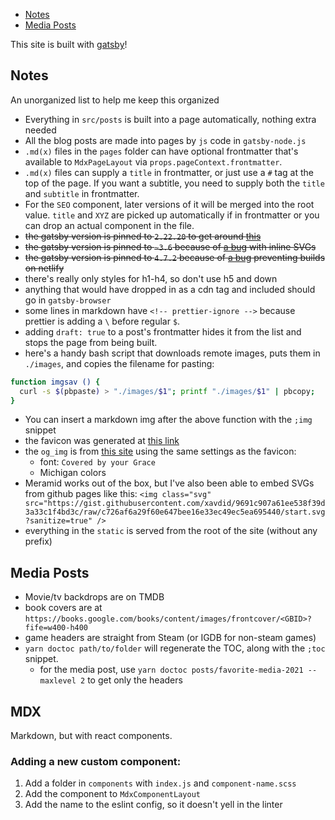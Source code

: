 - [Notes](#notes)
- [Media Posts](#media-posts)

This site is built with [gatsby](https://www.gatsbyjs.org/)!

## Notes

An unorganized list to help me keep this organized

- Everything in `src/posts` is built into a page automatically, nothing extra needed
- All the blog posts are made into pages by `js` code in `gatsby-node.js`
- `.md(x)` files in the `pages` folder can have optional frontmatter that's available to `MdxPageLayout` via `props.pageContext.frontmatter`.
- `.md(x)` files can supply a `title` in frontmatter, or just use a `#` tag at the top of the page. If you want a subtitle, you need to supply both the `title` and `subtitle` in frontmatter.
- For the `SEO` component, later versions of it will be merged into the root value. `title` and `XYZ` are picked up automatically if in frontmatter or you can drop an actual component in the file.
- ~~the gatsby version is pinned to `2.22.20` to get around [this](https://github.com/carbon-design-system/gatsby-theme-carbon/issues/873)~~
- ~~the gatsby version is pinned to `~3.6` because of [a bug](https://github.com/gatsbyjs/gatsby/issues/31878) with inline SVGs~~
- ~~the gatsby version is pinned to `4.7.2` because of [a bug](https://github.com/gatsbyjs/gatsby/issues/35055) preventing builds on netlify~~
- there's really only styles for h1-h4, so don't use h5 and down
- anything that would have dropped in as a cdn tag and included should go in `gatsby-browser`
- some lines in markdown have `<!-- prettier-ignore -->` because prettier is adding a `\` before regular `$`.
- adding `draft: true` to a post's frontmatter hides it from the list and stops the page from being built.
- here's a handy bash script that downloads remote images, puts them in `./images`, and copies the filename for pasting:

```sh
function imgsav () {
  curl -s $(pbpaste) > "./images/$1"; printf "./images/$1" | pbcopy;
}
```

- You can insert a markdown img after the above function with the `;img` snippet
- the favicon was generated at [this link](https://favicon.io/favicon-generator/?t=DB&ff=Covered+By+Your+Grace&fs=110&fc=%23FFCB05&b=rounded&bc=%2300274C)
- the `og_img` is from [this site](https://logohub.io/#) using the same settings as the favicon:
  - font: `Covered by your Grace`
  - Michigan colors
- Meramid works out of the box, but I've also been able to embed SVGs from github pages like this: `<img class="svg" src="https://gist.githubusercontent.com/xavdid/9691c907a61ee538f39d3a33c1f4bd3c/raw/c726af6a29f60e647bee16e33ec49ec5ea695440/start.svg?sanitize=true" />`
- everything in the `static` is served from the root of the site (without any prefix)

## Media Posts

- Movie/tv backdrops are on TMDB
- book covers are at `https://books.google.com/books/content/images/frontcover/<GBID>?fife=w400-h400`
- game headers are straight from Steam (or IGDB for non-steam games)
- `yarn doctoc path/to/folder` will regenerate the TOC, along with the `;toc` snippet.
  - for the media post, use `yarn doctoc posts/favorite-media-2021 --maxlevel 2` to get only the headers

## MDX

Markdown, but with react components.

### Adding a new custom component:

1. Add a folder in `components` with `index.js` and `component-name.scss`
2. Add the component to `MdxComponentLayout`
3. Add the name to the eslint config, so it doesn't yell in the linter
